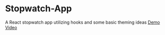 # Stopwatch-App
A React stopwatch app utilizing hooks and some basic theming ideas 
[Demo Video](https://i.imgur.com/ShzZKCS.mp4)

